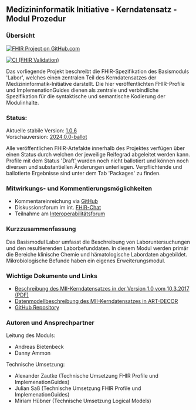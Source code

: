 ## Medizininformatik Initiative - Kerndatensatz - Modul Prozedur

### Übersicht

[![FHIR Project on GitHub.com](https://img.shields.io/badge/FHIR_project_on_GitHub.com-kerndatensatzmodul--labor-green)](https://github.com/medizininformatik-initiative/kerndatensatzmodul-labor) 

[![CI (FHIR Validation)](https://github.com/medizininformatik-initiative/kerndatensatzmodul-labor/actions/workflows/main.yml/badge.svg)](https://github.com/medizininformatik-initiative/kerndatensatzmodul-labor/actions/workflows/main.yml)

Das vorliegende Projekt beschreibt die FHIR-Spezifikation des Basismoduls 'Labor', welches einen zentralen Teil des Kerndatensatzes der Medizininformatik-Initiative darstellt. Die hier veröffentlichten FHIR-Profile und ImplemenationGuides dienen als zentrale und verbindliche Spezifikation für die syntaktische und semantische Kodierung der Modulinhalte.

### Status:

Aktuelle stabile Version: [1.0.6](https://simplifier.net/packages/de.medizininformatikinitiative.kerndatensatz.laborbefund/1.0.6) </br>
Vorschauversion: [2024.0.0-ballot](https://simplifier.net/MedizininformatikInitiative-modullabor/~packages)
<!-- Reifegrad: -->

Alle veröffentlichen FHIR-Artefakte innerhalb des Projektes verfügen über einen Status durch welchen der jeweilige Reifegrad abgeleitet werden kann.
Profile mit dem Status 'Draft' wurden noch nicht ballotiert und können noch diversen und substantiellen Änderungen unterliegen. Verpflichtende und ballotierte Ergebnisse sind unter dem Tab 'Packages' zu finden.

### Mitwirkungs- und Kommentierungsmöglichkeiten

* Kommentareinreichung via [GitHub](https://github.com/medizininformatik-initiative/kerndatensatzmodul-labor)
* Diskussionsforum im int. [FHIR-Chat](https://chat.fhir.org/#narrow/stream/179307-german.2Fmi-initiative)
* Teilnahme am [Interoperabilitätsforum](https://wiki.hl7.de/index.php?title=Interoperabilitätsforum)

### Kurzzusammenfassung

Das Basismodul Labor umfasst die Beschreibung von Laboruntersuchungen und den resultierenden Laborbefunddaten. In diesem Modul werden primär die Bereiche klinische Chemie und hämatologische Labordaten abgebildet. Mikrobiologische Befunde haben ein eigenes Erweiterungsmodul. 

### Wichtige Dokumente und Links
* [Beschreibung des MII-Kerndatensatzes in der Version 1.0 vom 10.3.2017 (PDF)](https://www.medizininformatik-initiative.de/sites/default/files/inline-files/MII_04_Kerndatensatz_1-0.pdf)
* [Datenmodellbeschreibung des MII-Kerndatensatzes in ART-DECOR](https://art-decor.org/art-decor/decor-project--mide-)
* [GitHub Repository](https://github.com/medizininformatik-initiative/kerndatensatzmodul-labor)

### Autoren und Ansprechpartner

Leitung des Moduls:

* Andreas Bietenbeck
* Danny Ammon

Technische Umsetzung:

* Alexander Zautke (Technische Umsetzung FHIR Profile und ImplemenationGuides)
* Julian Saß (Technische Umsetzung FHIR Profile und ImplemenationGuides)
* Miriam Hübner (Technische Umsetzung Logical Models)
